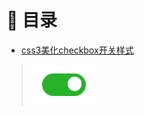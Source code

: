 # :book: 目录

* [css3美化checkbox开关样式](./checkbox/checkbox-css3.html)

> ![css3美化checkbox开关样式][checkbox]

[checkbox]:./checkbox/img/checkbox-css.png
